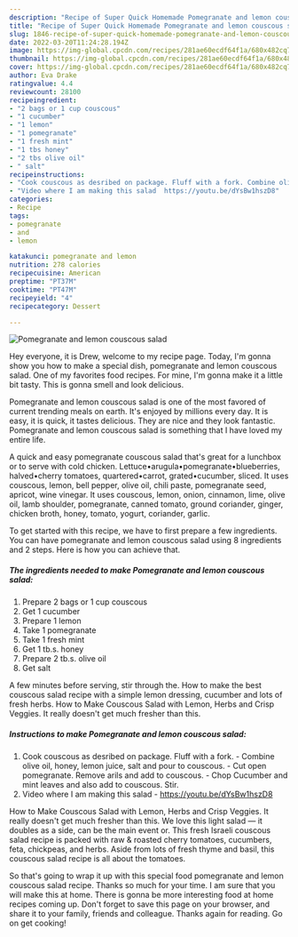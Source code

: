 ```yaml
---
description: "Recipe of Super Quick Homemade Pomegranate and lemon couscous salad"
title: "Recipe of Super Quick Homemade Pomegranate and lemon couscous salad"
slug: 1846-recipe-of-super-quick-homemade-pomegranate-and-lemon-couscous-salad
date: 2022-03-20T11:24:28.194Z
image: https://img-global.cpcdn.com/recipes/281ae60ecdf64f1a/680x482cq70/pomegranate-and-lemon-couscous-salad-recipe-main-photo.jpg
thumbnail: https://img-global.cpcdn.com/recipes/281ae60ecdf64f1a/680x482cq70/pomegranate-and-lemon-couscous-salad-recipe-main-photo.jpg
cover: https://img-global.cpcdn.com/recipes/281ae60ecdf64f1a/680x482cq70/pomegranate-and-lemon-couscous-salad-recipe-main-photo.jpg
author: Eva Drake
ratingvalue: 4.4
reviewcount: 28100
recipeingredient:
- "2 bags or 1 cup couscous"
- "1 cucumber"
- "1 lemon"
- "1 pomegranate"
- "1 fresh mint"
- "1 tbs honey"
- "2 tbs olive oil"
- " salt"
recipeinstructions:
- "Cook couscous as desribed on package. Fluff with a fork. Combine olive oil, honey, lemon juice, salt and pour to couscous.  Cut open pomegranate. Remove arils and add to couscous. Chop Cucumber and mint leaves and also add to couscous. Stir."
- "Video where I am making this salad  https://youtu.be/dYsBw1hszD8"
categories:
- Recipe
tags:
- pomegranate
- and
- lemon

katakunci: pomegranate and lemon 
nutrition: 278 calories
recipecuisine: American
preptime: "PT37M"
cooktime: "PT47M"
recipeyield: "4"
recipecategory: Dessert

---
```



![Pomegranate and lemon couscous salad](https://img-global.cpcdn.com/recipes/281ae60ecdf64f1a/680x482cq70/pomegranate-and-lemon-couscous-salad-recipe-main-photo.jpg)

Hey everyone, it is Drew, welcome to my recipe page. Today, I'm gonna show you how to make a special dish, pomegranate and lemon couscous salad. One of my favorites food recipes. For mine, I'm gonna make it a little bit tasty. This is gonna smell and look delicious.

Pomegranate and lemon couscous salad is one of the most favored of current trending meals on earth. It's enjoyed by millions every day. It is easy, it is quick, it tastes delicious. They are nice and they look fantastic. Pomegranate and lemon couscous salad is something that I have loved my entire life.

A quick and easy pomegranate couscous salad that&#39;s great for a lunchbox or to serve with cold chicken. Lettuce•arugula•pomegranate•blueberries, halved•cherry tomatoes, quartered•carrot, grated•cucumber, sliced. It uses couscous, lemon, bell pepper, olive oil, chili paste, pomegranate seed, apricot, wine vinegar. It uses couscous, lemon, onion, cinnamon, lime, olive oil, lamb shoulder, pomegranate, canned tomato, ground coriander, ginger, chicken broth, honey, tomato, yogurt, coriander, garlic.


To get started with this recipe, we have to first prepare a few ingredients. You can have pomegranate and lemon couscous salad using 8 ingredients and 2 steps. Here is how you can achieve that.

<!--inarticleads1-->

##### The ingredients needed to make Pomegranate and lemon couscous salad:

1. Prepare 2 bags or 1 cup couscous
1. Get 1 cucumber
1. Prepare 1 lemon
1. Take 1 pomegranate
1. Take 1 fresh mint
1. Get 1 tb.s. honey
1. Prepare 2 tb.s. olive oil
1. Get  salt


A few minutes before serving, stir through the. How to make the best couscous salad recipe with a simple lemon dressing, cucumber and lots of fresh herbs. How to Make Couscous Salad with Lemon, Herbs and Crisp Veggies. It really doesn&#39;t get much fresher than this. 

<!--inarticleads2-->

##### Instructions to make Pomegranate and lemon couscous salad:

1. Cook couscous as desribed on package. Fluff with a fork. - Combine olive oil, honey, lemon juice, salt and pour to couscous.  - Cut open pomegranate. Remove arils and add to couscous. - Chop Cucumber and mint leaves and also add to couscous. Stir.
1. Video where I am making this salad  - https://youtu.be/dYsBw1hszD8


How to Make Couscous Salad with Lemon, Herbs and Crisp Veggies. It really doesn&#39;t get much fresher than this. We love this light salad — it doubles as a side, can be the main event or. This fresh Israeli couscous salad recipe is packed with raw &amp; roasted cherry tomatoes, cucumbers, feta, chickpeas, and herbs. Aside from lots of fresh thyme and basil, this couscous salad recipe is all about the tomatoes. 

So that's going to wrap it up with this special food pomegranate and lemon couscous salad recipe. Thanks so much for your time. I am sure that you will make this at home. There is gonna be more interesting food at home recipes coming up. Don't forget to save this page on your browser, and share it to your family, friends and colleague. Thanks again for reading. Go on get cooking!
